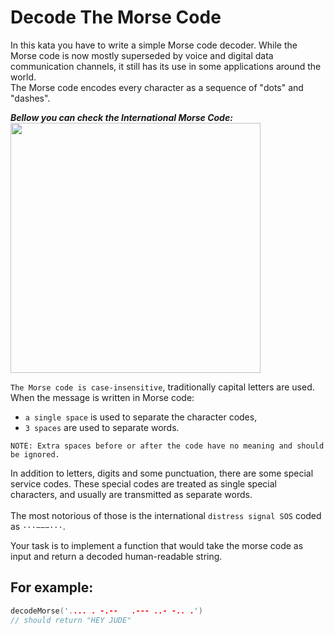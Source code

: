 # Decode The Morse Code 

In this kata you have to write a simple Morse code decoder. While the Morse code is now mostly superseded by voice and digital data communication channels, it still has its use in some applications around the world.     
The Morse code encodes every character as a sequence of "dots" and "dashes".    

***Bellow you can check the International Morse Code:***   
<img src="https://user-images.githubusercontent.com/5942022/143738733-a1fa7516-4e9c-4530-9c10-0cef97c70caf.jpg" width="400px">    
   
`The Morse code is case-insensitive`, traditionally capital letters are used.    
When the message is written in Morse code:   
- `a single space` is used to separate the character codes,   
- `3 spaces` are used to separate words.

```
NOTE: Extra spaces before or after the code have no meaning and should be ignored.
```   

In addition to letters, digits and some punctuation, there are some special service codes. These special codes are treated as single special characters, and usually are transmitted as separate words.    
<br>
The most notorious of those is the international `distress signal SOS` coded as `···−−−···`. 

Your task is to implement a function that would take the morse code as input and return a decoded human-readable string.

## For example:
```cpp   
decodeMorse('.... . -.--   .--- ..- -.. .')
// should return "HEY JUDE"
```   
